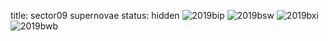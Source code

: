 title: sector09 supernovae
status: hidden
![2019bip]({filename}../../images/sector09/lc_2019bip_cleaned.png)
![2019bsw]({filename}../../images/sector09/lc_2019bsw_cleaned.png)
![2019bxi]({filename}../../images/sector09/lc_2019bxi_cleaned.png)
![2019bwb]({filename}../../images/sector09/lc_2019bwb_cleaned.png)
